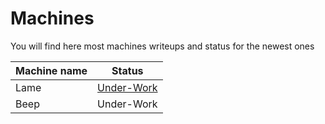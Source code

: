 # Machines
You will find here most machines writeups and status for the newest ones

Machine name | Status
------------ | -------------
Lame | [Under-Work](http://example.com/link "title")
Beep | Under-Work
